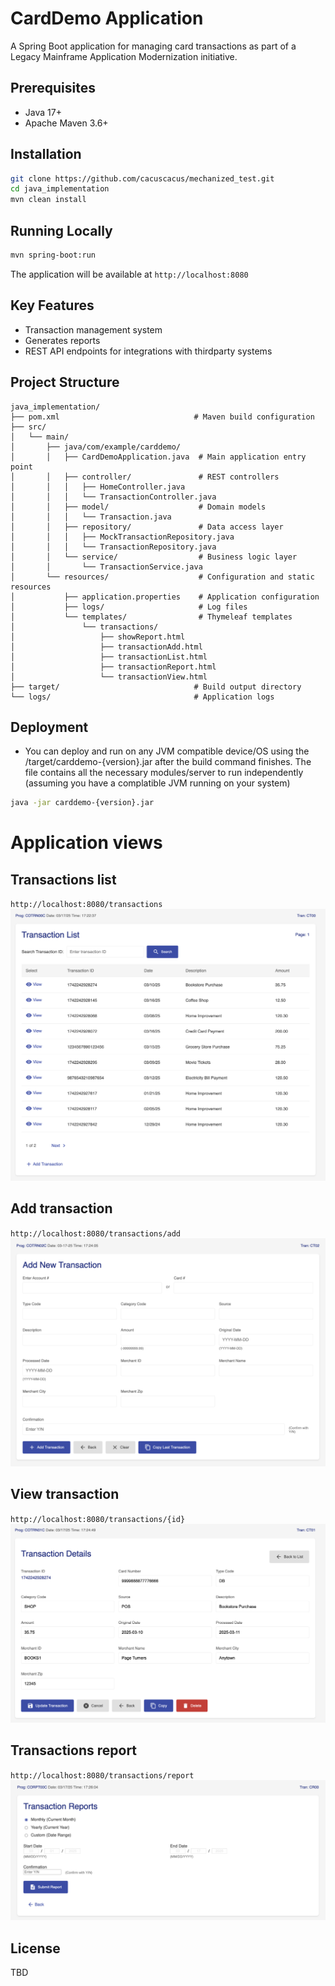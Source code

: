 # CardDemo Application

A Spring Boot application for managing card transactions as part of a Legacy Mainframe Application Modernization initiative.

## Prerequisites
- Java 17+
- Apache Maven 3.6+

## Installation
```bash
git clone https://github.com/cacuscacus/mechanized_test.git
cd java_implementation
mvn clean install
```

## Running Locally
```bash
mvn spring-boot:run
```

The application will be available at `http://localhost:8080`

## Key Features
- Transaction management system
- Generates reports
- REST API endpoints for integrations with thirdparty systems

## Project Structure
```
java_implementation/
├── pom.xml                              # Maven build configuration
├── src/
│   └── main/
│       ├── java/com/example/carddemo/
│       │   ├── CardDemoApplication.java  # Main application entry point
│       │   ├── controller/               # REST controllers
│       │   │   ├── HomeController.java
│       │   │   └── TransactionController.java
│       │   ├── model/                    # Domain models
│       │   │   └── Transaction.java
│       │   ├── repository/               # Data access layer
│       │   │   ├── MockTransactionRepository.java
│       │   │   └── TransactionRepository.java
│       │   └── service/                  # Business logic layer
│       │       └── TransactionService.java
│       └── resources/                    # Configuration and static resources
│           ├── application.properties    # Application configuration
│           ├── logs/                     # Log files
│           └── templates/                # Thymeleaf templates
│               └── transactions/
│                   ├── showReport.html
│                   ├── transactionAdd.html
│                   ├── transactionList.html
│                   ├── transactionReport.html
│                   └── transactionView.html
├── target/                              # Build output directory
└── logs/                                # Application logs
```

## Deployment

- You can deploy and run on any JVM compatible device/OS using the /target/carddemo-{version}.jar after the build command finishes. The file contains all the necessary modules/server to run independently (assuming you have a complatible JVM running on your system)

```bash
java -jar carddemo-{version}.jar
```

# Application views

## Transactions list
`http://localhost:8080/transactions`
![alt text](image.png)

## Add transaction
`http://localhost:8080/transactions/add`
![alt text](image-1.png)

## View transaction
`http://localhost:8080/transactions/{id}`
![alt text](image-2.png)

## Transactions report
`http://localhost:8080/transactions/report`
![alt text](image-3.png)

## License
TBD